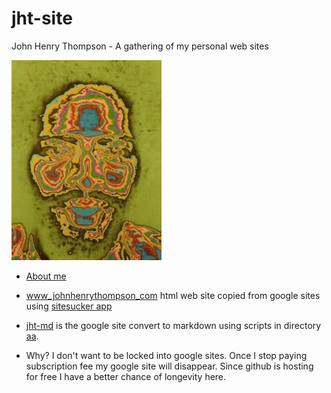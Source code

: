 # jht-site

John Henry Thompson - A gathering of my personal web sites

[![](jht-md/_/rsrc/1295207567308/the-art-of-learning/reflections/colorized-jht-height=320&width=240.jpg)](http://www.johnhenrythompson.com/the-art-of-learning/reflections/colorized-jht.jpg?attredirects=0)

- [About me](jht-md/README.md)

- [www_johnhenrythompson_com](www_johnhenrythompson_com) html web site copied from google sites using [sitesucker app](https://ricks-apps.com/osx/sitesucker/)
- [jht-md](jht-md/README.md) is the google site convert to markdown using scripts in directory [aa](aa).
- Why? I don't want to be locked into google sites. Once I stop paying subscription fee my google site will disappear. Since github is hosting for free I have a better chance of longevity here.
